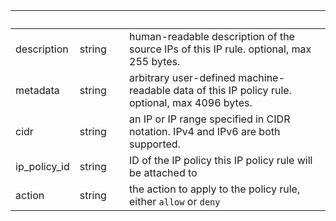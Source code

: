
|&nbsp;|&nbsp;|&nbsp;|&nbsp;|
|---|---|---|---|
| description | string | | human-readable description of the source IPs of this IP rule. optional, max 255 bytes. |
| metadata | string | | arbitrary user-defined machine-readable data of this IP policy rule. optional, max 4096 bytes. |
| cidr | string | | an IP or IP range specified in CIDR notation. IPv4 and IPv6 are both supported. |
| ip_policy_id | string | | ID of the IP policy this IP policy rule will be attached to |
| action | string | | the action to apply to the policy rule, either `allow` or `deny` |